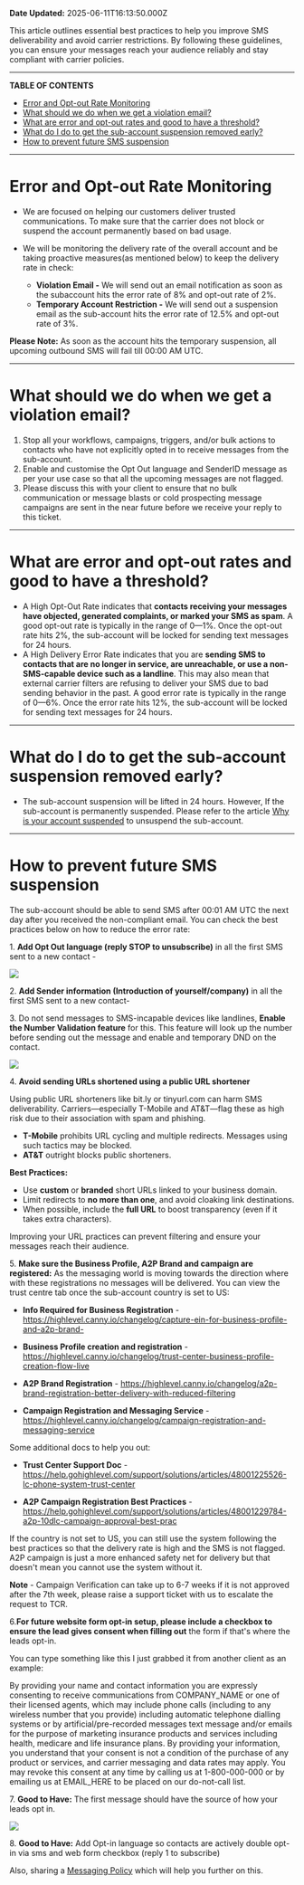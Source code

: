 **Date Updated:** 2025-06-11T16:13:50.000Z

This article outlines essential best practices to help you improve SMS deliverability and avoid carrier restrictions. By following these guidelines, you can ensure your messages reach your audience reliably and stay compliant with carrier policies.

---

**TABLE OF CONTENTS**

* [Error and Opt-out Rate Monitoring](#Error-and-Opt-out-Rate-Monitoring)
* [What should we do when we get a violation email?](#What-should-we-do-when-we-get-a-violation-email?)
* [What are error and opt-out rates and good to have a threshold?](#What-are-error-and-opt-out-rates-and-good-to-have-a-threshold?)
* [What do I do to get the sub-account suspension removed early?](#What-do-I-do-to-get-the-sub-account-suspension-removed-early?)
* [How to prevent future SMS suspension](#How-to-prevent-future-SMS-suspension)

---

# **Error and Opt-out Rate Monitoring**

  
* We are focused on helping our customers deliver trusted communications. To make sure that the carrier does not block or suspend the account permanently based on bad usage.
* We will be monitoring the delivery rate of the overall account and be taking proactive measures(as mentioned below) to keep the delivery rate in check:  
    
   * **Violation Email -** We will send out an email notification as soon as the subaccount hits the error rate of 8% and opt-out rate of 2%.  
   * **Temporary Account Restriction -** We will send out a suspension email as the sub-account hits the error rate of 12.5% and opt-out rate of 3%.

  
**Please Note:** As soon as the account hits the temporary suspension, all upcoming outbound SMS will fail till 00:00 AM UTC.

---

# **What should we do when we get a violation email?**

  
1. Stop all your workflows, campaigns, triggers, and/or bulk actions to contacts who have not explicitly opted in to receive messages from the sub-account.
2. Enable and customise the Opt Out language and SenderID message as per your use case so that all the upcoming messages are not flagged.
3. Please discuss this with your client to ensure that no bulk communication or message blasts or cold prospecting message campaigns are sent in the near future before we receive your reply to this ticket.

---

# **What are error and opt-out rates and good to have a threshold?**

  
* A High Opt-Out Rate indicates that **contacts receiving your messages have objected, generated complaints, or marked your SMS as spam**. A good opt-out rate is typically in the range of 0—1%. Once the opt-out rate hits 2%, the sub-account will be locked for sending text messages for 24 hours.
* A High Delivery Error Rate indicates that you are **sending SMS to contacts that are no longer in service, are unreachable, or use a non-SMS-capable device such as a landline**. This may also mean that external carrier filters are refusing to deliver your SMS due to bad sending behavior in the past. A good error rate is typically in the range of 0—6%. Once the error rate hits 12%, the sub-account will be locked for sending text messages for 24 hours.

---

# **What do I do to get the sub-account suspension removed early?**

  
* The sub-account suspension will be lifted in 24 hours. However, If the sub-account is permanently suspended. Please refer to the article [Why is your account suspended](https://help.gohighlevel.com/en/support/solutions/articles/48001207676) to unsuspend the sub-account.

---

# **How to prevent future SMS suspension**

  
The sub-account should be able to send SMS after 00:01 AM UTC the next day after you received the non-compliant email. You can check the best practices below on how to reduce the error rate: 

1\. **Add Opt Out language (reply STOP to unsubscribe)** in all the first SMS sent to a new contact -  
  
[![](https://s3.amazonaws.com/cdn.freshdesk.com/data/helpdesk/attachments/production/155000318311/original/ceM5L6iuALXxaqMtqxHwsRU94ZBqKhtQoQ.png?1685694447)](https://help.gohighlevel.com/support/solutions/articles/48001213941-isv-messaging-policy#3.-Opt-Out-Language-addition)
  
  
2\. **Add Sender information (Introduction of yourself/company)** in all the first SMS sent to a new contact- 

3\. Do not send messages to SMS-incapable devices like landlines, **Enable the Number Validation feature** for this. This feature will look up the number before sending out the message and enable and temporary DND on the contact. 

![](https://s3.amazonaws.com/cdn.freshdesk.com/data/helpdesk/attachments/production/155007734347/original/f_1um2cYazU-57T9eM3GLLpJMWf1S42Rtw.png?1694765075)  

  
4\. **Avoid sending URLs shortened using a public URL shortener** 

  
Using public URL shorteners like bit.ly or tinyurl.com can harm SMS deliverability. Carriers—especially T-Mobile and AT&T—flag these as high risk due to their association with spam and phishing.  
  
* **T-Mobile** prohibits URL cycling and multiple redirects. Messages using such tactics may be blocked.
* **AT&T** outright blocks public shorteners.

**Best Practices:** 

* Use **custom** or **branded** short URLs linked to your business domain.
* Limit redirects to **no more than one**, and avoid cloaking link destinations.
* When possible, include the **full URL** to boost transparency (even if it takes extra characters).

  
Improving your URL practices can prevent filtering and ensure your messages reach their audience.

  
5\. **Make sure the Business Profile, A2P Brand and campaign are registered:** As the messaging world is moving towards the direction where with these registrations no messages will be delivered. You can view the trust centre tab once the sub-account country is set to US: 

  
* **Info Required for Business Registration** \- <https://highlevel.canny.io/changelog/capture-ein-for-business-profile-and-a2p-brand->

  
* **Business Profile creation and registration** \- <https://highlevel.canny.io/changelog/trust-center-business-profile-creation-flow-live>

  
* **A2P Brand Registration** \- <https://highlevel.canny.io/changelog/a2p-brand-registration-better-delivery-with-reduced-filtering>

  
* **Campaign Registration and Messaging Service** \- <https://highlevel.canny.io/changelog/campaign-registration-and-messaging-service>

  
Some additional docs to help you out:   
  
* **Trust Center Support Doc** \- <https://help.gohighlevel.com/support/solutions/articles/48001225526-lc-phone-system-trust-center>

  
* **A2P Campaign Registration Best Practices** \- <https://help.gohighlevel.com/support/solutions/articles/48001229784-a2p-10dlc-campaign-approval-best-prac>

  
If the country is not set to US, you can still use the system following the best practices so that the delivery rate is high and the SMS is not flagged. A2P campaign is just a more enhanced safety net for delivery but that doesn't mean you cannot use the system without it. 

**Note** - Campaign Verification can take up to 6-7 weeks if it is not approved after the 7th week, please raise a support ticket with us to escalate the request to TCR. 

  
6.**For future website form opt-in setup, please include a checkbox to ensure the lead gives consent when filling out** the form if that's where the leads opt-in. 

You can type something like this I just grabbed it from another client as an example: 

  
By providing your name and contact information you are expressly consenting to receive communications from COMPANY\_NAME or one of their licensed agents, which may include phone calls (including to any wireless number that you provide) including automatic telephone dialling systems or by artificial/pre-recorded messages text message and/or emails for the purpose of marketing insurance products and services including health, medicare and life insurance plans. By providing your information, you understand that your consent is not a condition of the purchase of any product or services, and carrier messaging and data rates may apply. You may revoke this consent at any time by calling us at 1-800-000-000 or by emailing us at EMAIL\_HERE to be placed on our do-not-call list. 

7\. **Good to Have:** The first message should have the source of how your leads opt in. 

![](https://s3.amazonaws.com/cdn.freshdesk.com/data/helpdesk/attachments/production/155000318313/original/CdbUV4IqS1HJ_BfgCsqAOrDLVhYquft4Yw.png?1685694447)

8\. **Good to Have:** Add Opt-in language so contacts are actively double opt-in via sms and web form checkbox (reply 1 to subscribe) 

Also, sharing a [Messaging Policy](https://help.gohighlevel.com/support/solutions/articles/48001213941) which will help you further on this.
